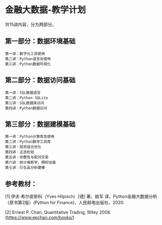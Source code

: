 # 金融大数据-教学计划

共15讲内容，分为两部分。

## 第一部分：数据环境基础

```
第一讲：数字化工具使用
第二讲：Python语言及使用
第三讲：Python数据可视化
```


## 第二部分：数据访问基础

```
第一讲：SQL数据语言
第二讲：Python SQLite
第三讲：SQL数据库访问
第四讲：Python数据访问
```

## 第三部分：数据建模基础

```
第一讲：Python计算库及使用
第二讲：Python数学工具库
第三讲：投资组合优化
第四讲：正态检验
第五讲：协整性与配对交易
第六讲：统计推断学，期权估值
第七讲：衍生品分析建模

```



## 参考教材：

[1] 伊夫·希尔皮斯科（Yves Hilpisch）[德] 著，姚军 译，Python金融大数据分析（原书第2版）(Python for Finance)，人民邮电出版社，2020.

[2] Ernest P. Chan, Quantitative Trading, Wiley  2008.  (https://www.epchan.com/books/)



